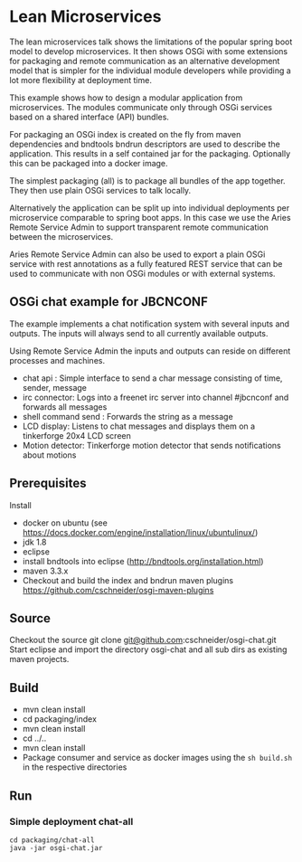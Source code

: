 # Lean Microservices 

The lean microservices talk shows the limitations of the popular spring boot model to develop microservices.
It then shows OSGi with some extensions for packaging and remote communication as an alternative development model
that is simpler for the individual module developers while providing a lot more flexibility at deployment time. 

This example shows how to design a modular application from microservices. The modules communicate only through
OSGi services based on a shared interface (API) bundles.

For packaging an OSGi index is created on the fly from maven dependencies and bndtools bndrun descriptors are used to describe the application. This results in a self contained jar for the packaging. Optionally this can be packaged into a docker image.

The simplest packaging (all) is to package all bundles of the app together. They then use plain OSGi services to talk locally.

Alternatively the application can be split up into individual deployments per microservice comparable to spring boot apps. In this case we use the Aries Remote Service Admin to support transparent remote communication between the microservices.

Aries Remote Service Admin can also be used to export a plain OSGi service with rest annotations as a fully featured REST service that can be used to communicate with non OSGi modules or with external systems.

## OSGi chat example for JBCNCONF

The example implements a chat notification system with several inputs and outputs.
The inputs will always send to all currently available outputs.

Using Remote Service Admin the inputs and outputs can reside on different processes and machines.

- chat api : Simple interface to send a char message consisting of time, sender, message
- irc connector: Logs into a freenet irc server into channel #jbcnconf and forwards all messages
- shell command send <message> : Forwards the string as a message
- LCD display: Listens to chat messages and displays them on a tinkerforge 20x4 LCD screen
- Motion detector: Tinkerforge motion detector that sends notifications about motions 

## Prerequisites

Install
- docker on ubuntu (see https://docs.docker.com/engine/installation/linux/ubuntulinux/)
- jdk 1.8
- eclipse
- install bndtools into eclipse (http://bndtools.org/installation.html)
- maven 3.3.x
- Checkout and build the index and bndrun maven plugins https://github.com/cschneider/osgi-maven-plugins

## Source 

Checkout the source git clone git@github.com:cschneider/osgi-chat.git
Start eclipse and import the directory osgi-chat and all sub dirs as existing maven projects.

## Build

- mvn clean install
- cd packaging/index
- mvn clean install
- cd ../..
- mvn clean install
- Package consumer and service as docker images using the `sh build.sh` in the respective directories

## Run

### Simple deployment chat-all
```
cd packaging/chat-all
java -jar osgi-chat.jar
```
